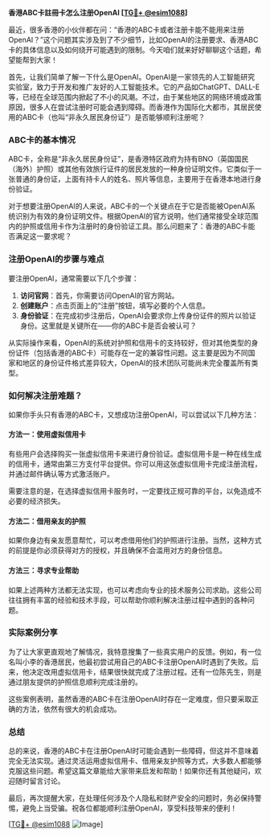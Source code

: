 **香港ABC卡註冊卡怎么注册OpenAI [[TG💪+ @esim1088](https://t.me/s/esim1088)]**

最近，很多香港的小伙伴都在问：“香港的ABC卡或者注册卡能不能用来注册OpenAI？”这个问题其实涉及到了不少细节，比如OpenAI的注册要求、香港ABC卡的具体信息以及如何绕开可能遇到的限制。今天咱们就来好好聊聊这个话题，希望能帮到大家！

首先，让我们简单了解一下什么是OpenAI。OpenAI是一家领先的人工智能研究实验室，致力于开发和推广友好的人工智能技术。它的产品如ChatGPT、DALL-E等，已经在全球范围内掀起了不小的风潮。不过，由于某些地区的网络环境或政策原因，很多人在尝试注册时可能会遇到障碍。而香港作为国际化大都市，其居民使用的ABC卡（也叫“非永久居民身份证”）是否能够顺利注册呢？

### ABC卡的基本情况

ABC卡，全称是“非永久居民身份证”，是香港特区政府为持有BNO（英国国民（海外）护照）或其他有效旅行证件的居民发放的一种身份证明文件。它类似于一张普通的身份证，上面有持卡人的姓名、照片等信息，主要用于在香港本地进行身份验证。

对于想要注册OpenAI的人来说，ABC卡的一个关键点在于它是否能被OpenAI系统识别为有效的身份证明文件。根据OpenAI的官方说明，他们通常接受全球范围内的护照或信用卡作为注册时的身份验证工具。那么问题来了：香港的ABC卡能否满足这一要求呢？

### 注册OpenAI的步骤与难点

要注册OpenAI，通常需要以下几个步骤：

1. **访问官网**：首先，你需要访问OpenAI的官方网站。
2. **创建账户**：点击页面上的“注册”按钮，填写必要的个人信息。
3. **身份验证**：在完成初步注册后，OpenAI会要求你上传身份证件的照片以验证身份。这里就是关键所在——你的ABC卡是否会被认可？

从实际操作来看，OpenAI的系统对护照和信用卡的支持较好，但对其他类型的身份证件（包括香港的ABC卡）可能存在一定的兼容性问题。这主要是因为不同国家和地区的身份证件格式差异较大，OpenAI的技术团队可能尚未完全覆盖所有类型。

### 如何解决注册难题？

如果你手头只有香港的ABC卡，又想成功注册OpenAI，可以尝试以下几种方法：

#### 方法一：使用虚拟信用卡
有些用户会选择购买一张虚拟信用卡来进行身份验证。虚拟信用卡是一种在线生成的信用卡，通常由第三方支付平台提供。你可以用这张虚拟信用卡完成注册流程，并通过邮件确认等方式激活账户。

需要注意的是，在选择虚拟信用卡服务时，一定要找正规可靠的平台，以免造成不必要的经济损失。

#### 方法二：借用亲友的护照
如果你身边有亲友愿意帮忙，可以考虑借用他们的护照进行注册。当然，这种方式的前提是你必须获得对方的授权，并且确保不会滥用对方的身份信息。

#### 方法三：寻求专业帮助
如果上述两种方法都无法实现，也可以考虑向专业的技术服务公司求助。这些公司往往拥有丰富的经验和技术手段，可以帮助你顺利解决注册过程中遇到的各种问题。

### 实际案例分享

为了让大家更直观地了解情况，我特意搜集了一些真实用户的反馈。例如，有一位名叫小李的香港居民，他最初尝试用自己的ABC卡注册OpenAI时遇到了失败。后来，他决定改用虚拟信用卡，结果很快就完成了注册过程。还有一位陈先生，则是通过朋友提供的护照信息顺利完成注册的。

这些案例表明，虽然香港的ABC卡在注册OpenAI时存在一定难度，但只要采取正确的方法，依然有很大的机会成功。

### 总结

总的来说，香港的ABC卡在注册OpenAI时可能会遇到一些障碍，但这并不意味着完全无法实现。通过灵活运用虚拟信用卡、借用亲友护照等方式，大多数人都能够克服这些问题。希望这篇文章能给大家带来启发和帮助！如果你还有其他疑问，欢迎随时留言讨论。

最后，再次提醒大家，在处理任何涉及个人隐私和财产安全的问题时，务必保持警惕，避免上当受骗。祝各位都能顺利注册OpenAI，享受科技带来的便利！

[[TG💪+ @esim1088](https://t.me/s/esim1088) ![Image](https://i.postimg.cc/4NQfJmqS/Snipaste-2025-05-13-00-14-12.png)]